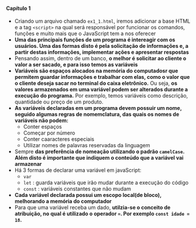 #### Capítulo 1

- Criando um arquivo chamado `ex1_1.html`, iremos adicionar a base HTML e a tag `<script>` na qual será responsável por funcionar os comandos, funções e muito mais que o JavaScript tem a nos oferecer
- __Uma das principais funções de um programa é intereagir com os usuários. Uma das formas disto é pela solicitação de informações e, a partir destas informações, implementar ações e apresentar respostas__
- Pensando assim, dentro de um banco, __o melhor é solicitar ao cliente o valor a ser sacado, e para isso temos as variáveis__
- __Variáveis são espaços alocados na memória do computadosr que permitem guardar informações e trabalhar com elas, como o valor que o cliente deseja sacar no terminal do caixa eletrônico.__ Ou seja, __os valores armazenados em uma variável podem ser alterados durante a execução do programa.__ Por exemplo, temos variáveis como descrição, quantidade ou preço de um produto.
- __As variáveis declaradas em um programa devem possuir um nome, seguido algumas regras de nomemclatura, das quais os nomes de variáveis não podem:__
  - Conter espaços
  - Começar por número
  - Conter caaracteres especiais
  - Utilizar nomes de palavras reservadas da linguagem
- Sempre __das preferência de nomeação utilizando o padrão `camelCase`. Além disto é importante que indiquem o conteúdo que a variável vai armazenar__
- Há 3 formas de declarar uma variável em javaScript:
  - `var`
  - `let` : guarda variáveis que irão mudar durante a execução do código
  - `const` : variáveis constantes que não mudam
- __Cada variável declarada possui um escopo local(de bloco), melhorando a memória do computador__
- Para que uma variável receba um dado, __utilzia-se o conceito de atribuição, no qual é utilizado o operador `=`. Por exemplo `const idade = 18`.__